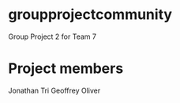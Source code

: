 # groupprojectcommunity
Group Project 2 for Team 7

# Project members
Jonathan
Tri
Geoffrey
Oliver



